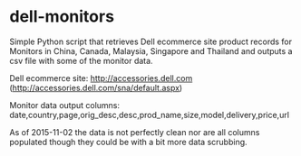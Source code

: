 # dell-monitors

Simple Python script that retrieves Dell ecommerce site product records for Monitors in 
China, Canada, Malaysia, Singapore and Thailand and outputs a csv file with some of the 
monitor data.

Dell ecommerce site: http://accessories.dell.com (http://accessories.dell.com/sna/default.aspx)

Monitor data output columns: date,country,page,orig_desc,desc,prod_name,size,model,delivery,price,url

As of 2015-11-02 the data is not perfectly clean nor are all columns populated though they could be 
with a bit more data scrubbing.


